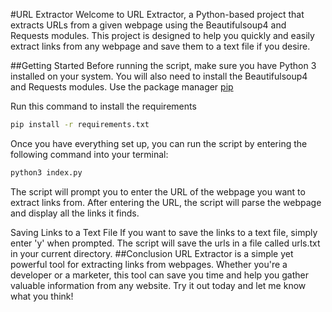 #URL Extractor
Welcome to URL Extractor, a Python-based project that extracts URLs from a given webpage using the Beautifulsoup4 and Requests modules. This project is designed to help you quickly and easily extract links from any webpage and save them to a text file if you desire.

##Getting Started
Before running the script, make sure you have Python 3 installed on your system. You will also need to install the Beautifulsoup4 and Requests modules. 
Use the package manager [pip](https:www.pypi.org)

Run this command to install the requirements
```bash
pip install -r requirements.txt
```


Once you have everything set up, you can run the script by entering the following command into your terminal:
```bash
python3 index.py
```


The script will prompt you to enter the URL of the webpage you want to extract links from. After entering the URL, the script will parse the webpage and display all the links it finds.

Saving Links to a Text File
If you want to save the links to a text file, simply enter 'y' when prompted. The script will save the urls in a file called urls.txt in your current directory.
##Conclusion
URL Extractor is a simple yet powerful tool for extracting links from webpages. Whether you're a developer or a marketer, this tool can save you time and help you gather valuable information from any website. Try it out today and let me know what you think!